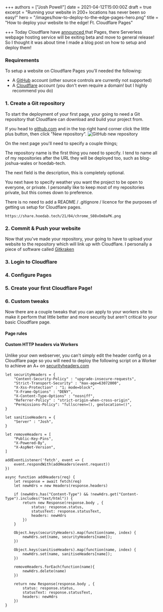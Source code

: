 +++
authors = ["Josh Powell"]
date = 2021-04-12T15:00:00Z
draft = true
excerpt = "Running your website in 200+ locations has never been so easy!"
hero = "/images/how-to-deploy-to-the-edge-pages-hero.png"
title = "How to deploy your website to the edge! Ft. Cloudflare Pages"

+++
Today Cloudflare have [announced ](https://blog.cloudflare.com/cloudflare-pages-ga/)that Pages, there Serverless webpage hosting service will be exiting beta and move to general release! So I thought it was about time I made a blog post on how to setup and deploy them!

### Requirements

To setup a website on Cloudflare Pages you'll needed the following:

* A [GitHub](https://github.com/) account (other source controls are currently not supported)
* A [Cloudflare](https://cloudflare.com) account (you don't even require a domain! but I highly recommend you do)

### 1. Create a Git repository

To start the deployment of your first page, your going to need a Git repository that Cloudflare can download and build your project from. 

If you head to [github.com](https://github.com) and in the top right hand corner click the little plus button, then click "New repository". ![GitHub new repository ](https://share.hoedab.tech/21/04/chrome_Wf31SIcpc8.png)

On the next page you'll need to specify a couple things; 

The repository name is the first thing you need to specify. I tend to name all of my repositories after the URL they will be deployed too, such as blog-joshua-wales or hoedab-tech.  

The next field is the description, this is completely optional. 

You next have to specify weather you want the project to be open to everyone, or private. I personally like to keep most of my repositories private, but this comes down to preference.  

There is no need to add a README / .gitignore / licence for the purposes of getting us setup for Cloudflare pages.

    https://share.hoedab.tech/21/04/chrome_S08vOm8aPK.png

### 2. Commit & Push your website

Now that you've made your repository, your going to have to upload your website to the repository which will link up with Cloudflare.  I personally a piece of software called [Gitkraken](gitkraken.com) 

### 3. Login to Cloudflare

### 4. Configure Pages

### 5. Create your first Cloudflare Page!

### 6. Custom tweaks

Now there are a couple tweaks that you can apply to your workers site to make it perform that little better and more security but aren't critical to your basic Cloudflare page.

#### Page rules

#### Custom HTTP headers via Workers

Unlike your own webserver, you can't simply edit the header config on a Cloudflare page so you will need to deploy the following script on a Worker to achieve an A+ on [securityheaders.com](https://Securityheaders.com)

    let securityHeaders = {
    	"Content-Security-Policy" : "upgrade-insecure-requests",
    	"Strict-Transport-Security" : "max-age=63072000",
    	"X-Xss-Protection" : "1; mode=block",
    	"X-Frame-Options" : "DENY",
    	"X-Content-Type-Options" : "nosniff",
    	"Referrer-Policy" : "strict-origin-when-cross-origin",
    	"Permissions-Policy": "fullscreen=(), geolocation=()",
    }
    
    let sanitiseHeaders = {
    	"Server" : "Josh",
    }
    
    let removeHeaders = [
    	"Public-Key-Pins",
    	"X-Powered-By",
    	"X-AspNet-Version",
    ]
    
    addEventListener('fetch', event => {
    	event.respondWith(addHeaders(event.request))
    })
    
    async function addHeaders(req) {
    	let response = await fetch(req)
    	let newHdrs = new Headers(response.headers)
    
    	if (newHdrs.has("Content-Type") && !newHdrs.get("Content-Type").includes("text/html")) {
            return new Response(response.body , {
                status: response.status,
                statusText: response.statusText,
                headers: newHdrs
            })
    	}
    
    	Object.keys(securityHeaders).map(function(name, index) {
    		newHdrs.set(name, securityHeaders[name]);
    	})
    
    	Object.keys(sanitiseHeaders).map(function(name, index) {
    		newHdrs.set(name, sanitiseHeaders[name]);
    	})
    
    	removeHeaders.forEach(function(name){
    		newHdrs.delete(name)
    	})
    
    	return new Response(response.body , {
    		status: response.status,
    		statusText: response.statusText,
    		headers: newHdrs
    	})
    }